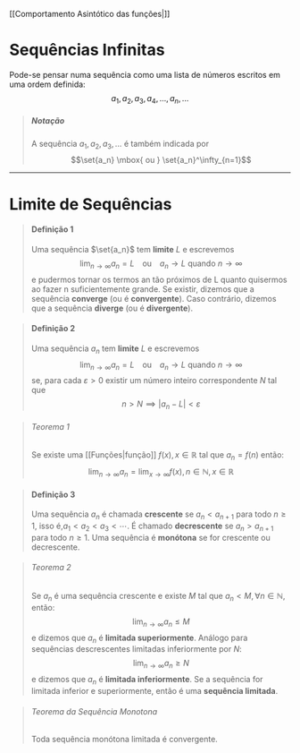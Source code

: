 [[Comportamento Asintótico das funções|]]
# Sequências Infinitas
Pode-se pensar numa sequência como uma lista de números escritos em uma ordem definida:
$$a_1,a_2,a_3,a_4,\ldots,a_n,\ldots$$
> ##### Notação
> A sequência ${a_1,a_2,a_3,\ldots}$ é também indicada por
> $$\set{a_n} \mbox{ ou } \set{a_n}^\infty_{n=1}$$

---
# Limite de Sequências
>#### Definição 1
> Uma sequência $\set{a_n}$ tem **limite** $L$ e escrevemos
> $$\lim_{n\to\infty}a_n=L \;\;\;\mbox{ ou }\;\;\; a_n\to L\mbox{ quando } n\to\infty$$
> e pudermos tornar os termos an tão próximos de L quanto quisermos ao fazer n suficientemente grande. Se existir, dizemos que a sequência **converge** (ou é **convergente**). Caso contrário, dizemos que a sequência **diverge** (ou é **divergente**). 

>#### Definição 2
>Uma sequência ${a_n}$ tem **limite** $L$ e escrevemos
>$$\lim_{n\to\infty}a_n=L \;\;\;\mbox{ ou }\;\;\; a_n\to L\mbox{ quando } n\to\infty$$
>se, para cada $\varepsilon>0$ existir um número inteiro correspondente $N$ tal que
>$$n>N \implies \vert a_n-L\vert<\varepsilon$$

>###### Teorema 1
>Se existe uma [[Funções|função]] $f(x), x\in\mathbb{R}$ tal que $a_n=f(n)$ então:
>$$\lim_{n\to\infty}a_n=\lim_{x\to\infty}f(x),n\in\mathbb{N},x\in\mathbb{R}$$

> #### Definição 3
> Uma sequência $a_n$ é chamada **crescente** se $a_n<a_{n+1}$ para todo $n\geq1$, isso é,$a_1<a_2<a_3<\cdots$. É chamado **decrescente** se $a_n>a_{n+1}$ para todo $n\geq1$. Uma sequência é **monótona** se for crescente ou decrescente.

> ###### Teorema 2
> Se $a_n$ é uma sequência crescente e existe $M$ tal que $a_n<M,\forall n\in\mathbb{N}$, então:
> $$\lim_{n\to\infty}a_n\leq M$$
> e dizemos que $a_n$ é **limitada superiormente**.
> Análogo para sequências descrescentes limitadas inferiormente por $N$:
> $$\lim_{n\to\infty}a_n\geq N$$
> e dizemos que $a_n$ é **limitada inferiormente**.
> Se a sequência for limitada inferior e superiormente, então é uma **sequência limitada**.

> ###### Teorema da Sequência Monotona
> Toda sequência monótona limitada é convergente.